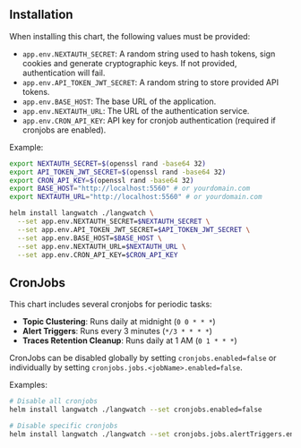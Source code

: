 ## Installation

When installing this chart, the following values must be provided:

- `app.env.NEXTAUTH_SECRET`: A random string used to hash tokens, sign cookies and generate cryptographic keys. If not provided, authentication will fail.
- `app.env.API_TOKEN_JWT_SECRET`: A random string to store provided API tokens.
- `app.env.BASE_HOST`: The base URL of the application.
- `app.env.NEXTAUTH_URL`: The URL of the authentication service.
- `app.env.CRON_API_KEY`: API key for cronjob authentication (required if cronjobs are enabled).

Example:

```bash
export NEXTAUTH_SECRET=$(openssl rand -base64 32)
export API_TOKEN_JWT_SECRET=$(openssl rand -base64 32)
export CRON_API_KEY=$(openssl rand -base64 32)
export BASE_HOST="http://localhost:5560" # or yourdomain.com
export NEXTAUTH_URL="http://localhost:5560" # or yourdomain.com

helm install langwatch ./langwatch \
  --set app.env.NEXTAUTH_SECRET=$NEXTAUTH_SECRET \
  --set app.env.API_TOKEN_JWT_SECRET=$API_TOKEN_JWT_SECRET \
  --set app.env.BASE_HOST=$BASE_HOST \
  --set app.env.NEXTAUTH_URL=$NEXTAUTH_URL \
  --set app.env.CRON_API_KEY=$CRON_API_KEY
```

## CronJobs

This chart includes several cronjobs for periodic tasks:

- **Topic Clustering**: Runs daily at midnight (`0 0 * * *`)
- **Alert Triggers**: Runs every 3 minutes (`*/3 * * * *`)
- **Traces Retention Cleanup**: Runs daily at 1 AM (`0 1 * * *`)

CronJobs can be disabled globally by setting `cronjobs.enabled=false` or individually by setting `cronjobs.jobs.<jobName>.enabled=false`.

Examples:
```bash
# Disable all cronjobs
helm install langwatch ./langwatch --set cronjobs.enabled=false

# Disable specific cronjobs
helm install langwatch ./langwatch --set cronjobs.jobs.alertTriggers.enabled=false
```
